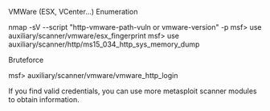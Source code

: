 VMWare (ESX, VCenter...)
Enumeration

nmap -sV --script "http-vmware-path-vuln or vmware-version" -p <PORT> <IP>
msf> use auxiliary/scanner/vmware/esx_fingerprint
msf> use auxiliary/scanner/http/ms15_034_http_sys_memory_dump 

Bruteforce

msf> auxiliary/scanner/vmware/vmware_http_login

If you find valid credentials, you can use more metasploit scanner modules to obtain information.
